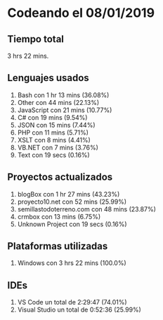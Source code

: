 # Codeando el 08/01/2019

## Tiempo total
3 hrs 22 mins.

## Lenguajes usados
1. Bash con 1 hr 13 mins (36.08%)
1. Other con 44 mins (22.13%)
1. JavaScript con 21 mins (10.77%)
1. C# con 19 mins (9.54%)
1. JSON con 15 mins (7.44%)
1. PHP con 11 mins (5.71%)
1. XSLT con 8 mins (4.41%)
1. VB.NET con 7 mins (3.76%)
1. Text con 19 secs (0.16%)

## Proyectos actualizados
1. blogBox con 1 hr 27 mins (43.23%)
1. proyecto10.net con 52 mins (25.99%)
1. semillastodoterreno.com con 48 mins (23.87%)
1. crmbox con 13 mins (6.75%)
1. Unknown Project con 19 secs (0.16%)

## Plataformas utilizadas
1. Windows con 3 hrs 22 mins (100.0%)

## IDEs
1. VS Code un total de 2:29:47 (74.01%)
1. Visual Studio un total de 0:52:36 (25.99%)

